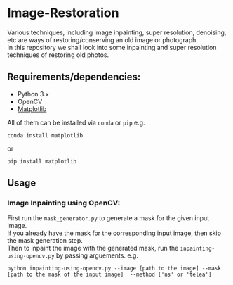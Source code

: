 # Image-Restoration  
Various techniques, including image inpainting, super resolution, denoising, etc are ways of restoring/conserving an old image or photograph.  
In this repository we shall look into some inpainting and super resolution techniques of restoring old photos.  

## Requirements/dependencies:  
- Python 3.x
- OpenCV
- [Matplotlib](https://pypi.org/project/matplotlib/)

All of them can be installed via `conda` or `pip` e.g.  
```
conda install matplotlib  
```  
or   
```
pip install matplotlib
```  
## Usage
###  Image Inpainting using OpenCV:  
First run the `mask_generator.py` to generate a mask for the given input image.  
If you already have the mask for the corresponding input image, then skip the mask generation step.  
Then to inpaint the image with the generated mask, run the `inpainting-using-opencv.py` by passing arguements. e.g.  
```
python inpainting-using-opencv.py --image [path to the image] --mask [path to the mask of the input image]  --method ['ns' or 'telea']
```
